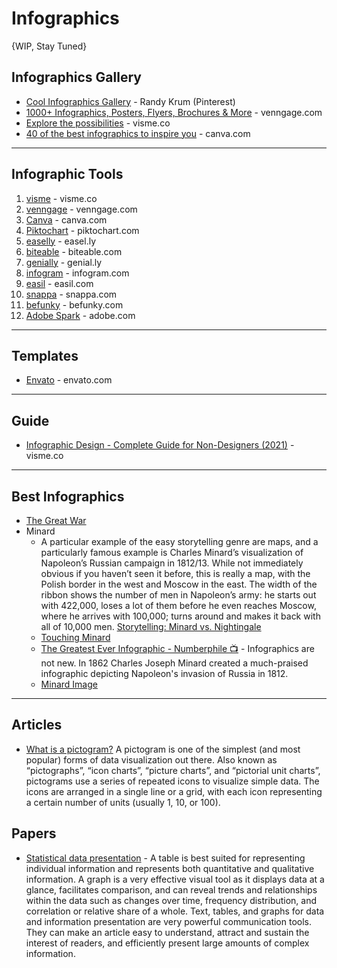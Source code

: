 # Infographics
{WIP, Stay Tuned}



## Infographics Gallery
* [Cool Infographics Gallery](https://www.pinterest.com/rtkrum/cool-infographics-gallery/) - Randy Krum (Pinterest)
* [1000+ Infographics, Posters, Flyers, Brochures & More](https://venngage.com/gallery/) - venngage.com
* [Explore the possibilities](https://www.visme.co/gallery/) - visme.co
* [40 of the best infographics to inspire you](https://www.canva.com/learn/best-infographics/) - canva.com


-----
## Infographic Tools 
1. [visme](https://visme.co/) - visme.co
1. [venngage](https://venngage.com/) - venngage.com
1. [Canva](https://www.canva.com/) - canva.com
1. [Piktochart](https://piktochart.com/) - piktochart.com
1. [easelly](https://easel.ly/) - easel.ly
1. [biteable](https://biteable.com/) - biteable.com
1. [genially](https://www.genial.ly/) - genial.ly
1. [infogram](https://infogram.com/) - infogram.com
1. [easil](https://easil.com/) - easil.com
1. [snappa](https://snappa.com/) - snappa.com
1. [befunky](https://www.befunky.com/) - befunky.com
1. [Adobe Spark](https://www.adobe.com/products/spark.html) - adobe.com

-----
## Templates
* [Envato](https://elements.envato.com/presentation-templates/infographic/compatible-with-powerpoint) - envato.com

-----

## Guide
* [Infographic Design - Complete Guide for Non-Designers (2021)](https://visme.co/blog/infographic-design-guide/#infographic-design-tips-and-tricks-to-help-you-get-started) - visme.co

-----

## Best Infographics
* [The Great War](https://www.behance.net/gallery/33773376/Great-War-Infographic)
* Minard
    * A particular example of the easy storytelling genre are maps, and a particularly famous example is Charles Minard’s visualization of Napoleon’s Russian campaign in 1812/13. While not immediately obvious if you haven’t seen it before, this is really a map, with the Polish border in the west and Moscow in the east. The width of the ribbon shows the number of men in Napoleon’s army: he starts out with 422,000, loses a lot of them before he even reaches Moscow, where he arrives with 100,000; turns around and makes it back with all of 10,000 men. [Storytelling: Minard vs. Nightingale](https://eagereyes.org/journalism/storytelling-minard-vs-nightingale)   
    * [Touching Minard](https://medium.com/nightingale/touching-minard-6398274e07ef) 
    * [The Greatest Ever Infographic - Numberphile 📺](https://www.youtube.com/watch?v=3T7jMcstxY0) - Infographics are not new. In 1862 Charles Joseph Minard created a much-praised infographic depicting Napoleon's invasion of Russia in 1812.
    * [Minard Image](https://upload.wikimedia.org/wikipedia/commons/2/29/Minard.png)
-----

## Articles
* [What is a pictogram?](https://venngage.com/blog/pictogram/) A pictogram is one of the simplest (and most popular) forms of data visualization out there. Also known as “pictographs”, “icon charts”, “picture charts”, and “pictorial unit charts”, pictograms use a series of repeated icons to visualize simple data. The icons are arranged in a single line or a grid, with each icon representing a certain number of units (usually 1, 10, or 100).

## Papers
* [Statistical data presentation](https://www.ncbi.nlm.nih.gov/pmc/articles/PMC5453888/) - A table is best suited for representing individual information and represents both quantitative and qualitative information. A graph is a very effective visual tool as it displays data at a glance, facilitates comparison, and can reveal trends and relationships within the data such as changes over time, frequency distribution, and correlation or relative share of a whole. Text, tables, and graphs for data and information presentation are very powerful communication tools. They can make an article easy to understand, attract and sustain the interest of readers, and efficiently present large amounts of complex information. 
